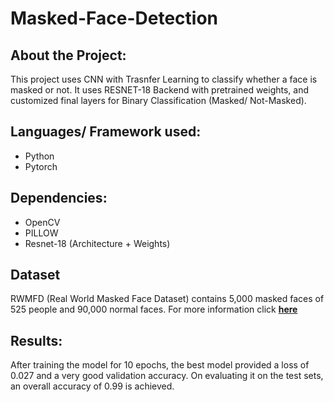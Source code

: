 # Masked-Face-Detection
## About the Project:
<p> This project uses CNN with Trasnfer Learning to classify whether a face is masked or not. It uses RESNET-18 Backend with pretrained weights, and customized final layers for Binary Classification (Masked/ Not-Masked).
</p>

## Languages/ Framework used:
<ul>
  <li> Python </li>
  <li> Pytorch </li>
</ul>

## Dependencies:
<ul>
  <li> OpenCV </li>
  <li> PILLOW </li>
  <li> Resnet-18 (Architecture + Weights) </li>
</ul>

## Dataset
RWMFD (Real World Masked Face Dataset) contains 5,000 masked faces of 525 people and 90,000 normal faces. For more information click <a href = "https://github.com/X-zhangyang/Real-World-Masked-Face-Dataset" > <strong> here </strong></a>

## Results:
After training the model for 10 epochs, the best model provided a loss of 0.027 and a very good validation accuracy. On evaluating it on the test sets, an overall accuracy of 0.99 is achieved.
